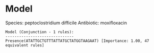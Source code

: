 
# Model

Species: peptoclostridium difficile
Antibiotic: moxifloxacin

```
Model (Conjunction - 1 rules):
------------------------------
Presence(ATATTGCTGTTTATTATGCTATGGTAAGAAT) [Importance: 1.00, 47 equivalent rules]

```

